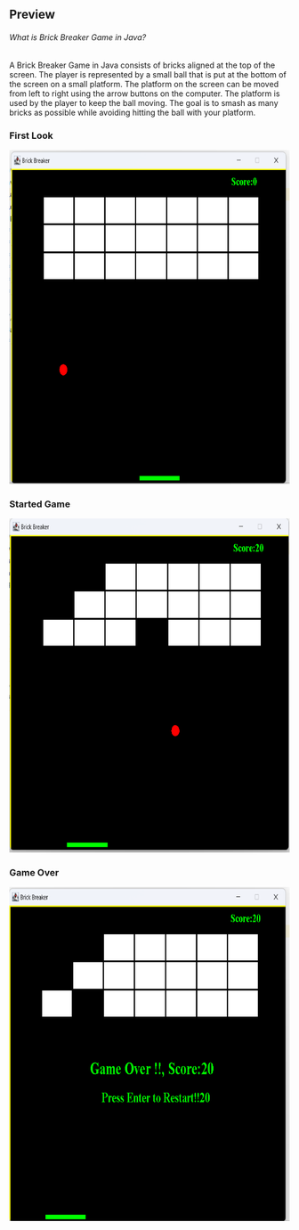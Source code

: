 ## Preview
###### What is Brick Breaker Game in Java?
A Brick Breaker Game in Java consists of bricks aligned at the top of the screen. The player is represented by a small ball that is put at the bottom of the screen on a small platform. The platform on the screen can be moved from left to right using the arrow buttons on the computer. The platform is used by the player to keep the ball moving. The goal is to smash as many bricks as possible while avoiding hitting the ball with your platform.
### First Look

<img src="assets/image/game.png" width="800" height="600" alt="Brick Breaker Game Preview">

### Started Game

<img src="assets/image/play game.png" width="800" height="600" alt="Brick Breaker Game Preview">


### Game Over

<img src="assets/image/over game.png" width="800" height="600" alt="Brick Breaker Game Preview">


<!---

[//]: # (![Brick Breaker Game]&#40;/assets/image/game.png "Brick Breaker Game Preview"&#41;)
[//]: # (![Brick Breaker Game]&#40;/assets/image/play%20game.png "Brick Breaker Game Preview"&#41;)

[//]: # (![Brick Breaker Game]&#40;/assets/image/over%20game.png "Brick Breaker Game Preview"&#41;)

-->
